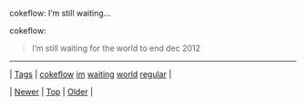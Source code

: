 <!--
title: cokeflow
date: 2020-06-28T15:27:00.215Z
tags: cokeflow, im, waiting, world, regular
-->


cokeflow: I’m still waiting...

<p>cokeflow:</p>

<blockquote><p>I’m still waiting for the world to end dec 2012</p></blockquote>

<!--BOTTOM-POST-NAVIGATION-->
---

| [Tags](tags.md) | [cokeflow](tag-cokeflow.md) [im](tag-im.md) [waiting](tag-waiting.md) [world](tag-world.md) [regular](tag-regular.md) |

| [Newer](71862277605.md) | [Top](index.md) | [Older](71869087140.md) |